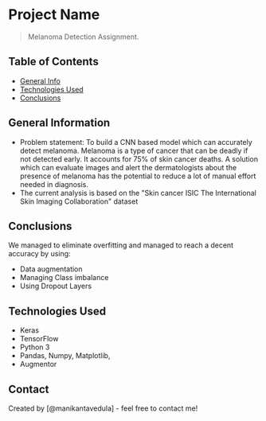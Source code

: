 # Project Name

> Melanoma Detection Assignment.

## Table of Contents

- [General Info](#general-information)
- [Technologies Used](#technologies-used)
- [Conclusions](#conclusions)

<!-- You can include any other section that is pertinent to your problem -->

## General Information

- Problem statement: To build a CNN based model which can accurately detect melanoma. Melanoma is a type of cancer that can be deadly if not detected early. It accounts for 75% of skin cancer deaths. A solution which can evaluate images and alert the dermatologists about the presence of melanoma has the potential to reduce a lot of manual effort needed in diagnosis.
- The current analysis is based on the "Skin cancer ISIC The International Skin Imaging Collaboration" dataset

<!-- You don't have to answer all the questions - just the ones relevant to your project. -->

## Conclusions

We managed to eliminate overfitting and managed to reach a decent accuracy by using:

- Data augmentation
- Managing Class imbalance
- Using Dropout Layers

<!-- You don't have to answer all the questions - just the ones relevant to your project. -->

## Technologies Used

- Keras
- TensorFlow
- Python 3
- Pandas, Numpy, Matplotlib,
- Augmentor

<!-- As the libraries versions keep on changing, it is recommended to mention the version of library used in this project -->

<!-- ## Acknowledgements
Give credit here.
- This project was inspired by...
- References if any...
- This project was based on [this tutorial](https://www.example.com). -->

## Contact

Created by [@manikantavedula] - feel free to contact me!

<!-- Optional -->
<!-- ## License -->
<!-- This project is open source and available under the [... License](). -->

<!-- You don't have to include all sections - just the one's relevant to your project -->
